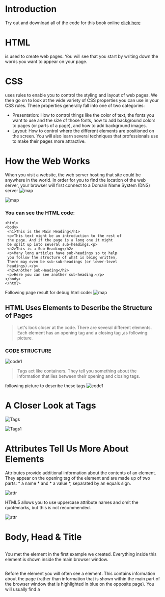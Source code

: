 # Introduction

Try out and download all of the code for this book online [click here](http://www.htmlandcssbook.com/code/)

# HTML
is used to create web pages. You will see that you start by writing down the words you want to appear on your page.

# CSS
uses rules to enable you to control the styling and layout of web pages. 
We then go on to look at the wide variety of CSS properties you can use in your CSS rules. These properties generally fall into one of two categories:
* Presentation: How to control things like the color of text, the fonts you want to use and the size of those fonts, how to add background colors to pages (or parts of a page), and how to add background images.
* Layout: How to control where the different elements are positioned on the screen. You will also learn several techniques that professionals use to make their pages more attractive.

# How the Web Works

When you visit a website, the web server hosting that site could be anywhere in the world. In order for you to find the location of the web server, your browser will first connect to a Domain Name System (DNS) server
![map](map.PNG)

![map](map1.PNG)

###  You can see the HTML code:
```
<html>
<body>
 <h1>This is the Main Heading</h1>
 <p>This text might be an introduction to the rest of
 the page. And if the page is a long one it might
 be split up into several sub-headings.<p>
 <h2>This is a Sub-Heading</h2>
 <p>Many long articles have sub-headings so to help
 you follow the structure of what is being written.
 There may even be sub-sub-headings (or lower-level
 headings).</p>
 <h2>Another Sub-Heading</h2>
 <p>Here you can see another sub-heading.</p>
</body>
</html>

```
Following page result for debug html code:
![map](HtmlCode.PNG)


## HTML Uses Elements to Describe the Structure of Pages

>Let's look closer at the code.
There are several different elements. Each
element has an opening tag and a closing tag ,as following picture.


### CODE STRUCTURE
![code1](code1.PNG)

>Tags act like containers. They tell you
something about the information that lies
between their opening and closing tags.

 following picture to describe these tags 
![code1](code1.1.PNG)

# A Closer Look at Tags
![Tags](Tags.PNG)


![Tags1](Tags1.PNG)

# Attributes Tell Us More About Elements

Attributes provide additional information about the contents of an element. They appear on the opening tag of the element and are made up of two parts: * a name * and * a value *, separated by an equals sign.

![attr](attrib.PNG)

HTML5 allows you to use uppercase attribute names and omit the quotemarks, but this is not recommended.

![attr](attrib1.PNG)

# Body, Head & Title

## <body>
 You met the <body> element in the first example we created. Everything inside this element is shown inside the main browser window.
## <head>
  Before the <body> element you will often see a <head> element. This contains information about the page (rather than information that is shown within the main part of the browser window that is highlighted in blue on the opposite page). You will usually find a <title> element inside the <head> element.
## <title>
 The contents of the <title> element are either shown in the top of the browser, above where you usually type in the URL of the page you want to visit, or on the tab for that page (if your browser uses tabs to allow you to view multiple pages at the same time).

 following you can see code Html and result page and discription for the result page:

 ![exp](example.PNG)

![exp](example1.PNG)

![des](description.PNG)

# ExtraMarkup

* Specifying different versions of HTML
* Identifying and grouping elements
* Comments, meta information and iframes
# DOCTYPES 
DOCTYPES tell browsers which version of HTML you are using.

![doc](doctype.PNG)

# Comments in HTML
You can add comments to your code between the <!-- and --> markers.

![comment](com.PNG)

# ID Attribute && Class Attribute

The id and class attributes allow you to identify particular elements.
id always used to specific element.
class ucually used for group of element.

ID example:

![id](id.PNG)


class example:

![class](class.PNG)

# Block Elements

Some elements will always appear to start on a new line in the browser window. These are known as block level elements. 
>Examples of block elements are <h1>, <p>, <ul>, and <li>

![block](block.PNG)

# Inline Elements

tml Some elements will always appear to continue on the same line as their neighbouring elements. These are known as inline elements. 
Examples of inline elements are <a>, <b>, <em>, and <img>.

![inline](inline.PNG)

# Grouping Text & Elements In a Block

# <div> 
The <div> element allows you to group a set of elements together
in one block-level box.

![div](div.PNG)

# <span> 
The <span> element acts like an inline equivalent of the <div> element. It is used to either:

 1. Contain a section of text where there is no other suitable element to differentiate it from its surrounding text. 
 2. Contain a number of inline elements

![span](span.PNG)

# <iframes> 

cut windows into your web pages through which other pages can be displayed.

An iframe is created using the <iframe> element. There are a few attributes that you will need to know to use it:

### src
 The src attribute specifies the URL of the page to show in the frame.
### height 
 The height attribute specifies the height of the iframe in pixels. 
### width
  The width attribute specifies the width of the iframe in pixels.

### scrolling
The scrolling attribute will not be supported in HTML5. In HTML 4 and XHTML, it indicates whether the iframe should have scrollbars or not. This is important if the page inside the iframe is larger than the space you have allowed for it (using the height and width attributes).

### frameborder 
The frameborder attribute will not be supported in HTML5. In HTML 4 and XHTML, it indicates whether the frame should have a border or not. A value of 0 indicates that no border should be shown. A value of 1 indicates that a border should be shown.

### seamless
In HTML5, a new attribute called seamless can be applied to an iframe where scrollbars are not desired. The seamless attribute (like some other new HTML5 attributes) does not need a value, but you will often see authors give it a value of seamless.

![ifram](iframe.PNG) 

# <meta>
The <meta> element lives inside the <head> element and contains information about that web page. It is not visible to users but fulfills a number of purposes such as telling search engines about your page, who created it, and whether or not it is time sensitive. (If the page is time sensitive, it can be set to expire.) The <meta> element is an empty element so it does not have a closing tag. It uses attributes to carry the information.

The value of the name attribute can be anything you want it to be. Some defined values for this attribute that are commonly used are: 

### description 
This contains a description of the page. This description is commonly used by search engines to understand what the page is about and should be a maximum of 155 characters. Sometimes it is also displayed in search engine results. 

### keywords 
This contains a list of commaseparated words that a user might search on to find the page. In practice, this no longer has any noticeable effect on how search engines index your site.

### robots 
This indicates whether search engines should add this page to their search results or not. A value of noindex can be used if this page should not be added. A value of nofollow can be used if search engines should add this page in their results but not any pages that it links to.

### author 
This defines the author of the web page.
### pragma 
This prevents the browser from caching the page.
### expires
 Because browsers often cache the content of a page, the expires option can be used to indicate when the page should expire (and no longer be cached). Note that the date must be specified in the format shown.

![meta](meta.PNG) 

###  Escape characters 
are used to include special characters in your pages such as <, >, and ©.

# HTML5 Layout

#### HTML5 is introducing a new set of elements that help define the structure of a page.


### Traditional HTML Layouts

>For a long time, web page authors used <div> elements to group together related elements on the page (such as the elements that form a header, an article, footer or sidebar). Authors used class or id attributes to indicate the role of the <div> element in the structure of the page.

![trad](trad.PNG) 

### New Html5 Layout Elements

>HTML5 introduces a new set of elements that allow you to divide up the parts of a page. The names of these elements indicate the kind of content you will find in them. They are still subject to change, but that has not stopped many web page authors using them already.

![trad](trad1.PNG) 

# Headers & Footers
## <header> <footer>

>The <header> and <footer> elements can be used for:

 >* The main header or footer that appears at the top or bottom of every page on the site. 
 
>* A header or footer for an individual <article> or <section> within the page.

![HeFo](headFoot.PNG) 

# Navigation
## <nav>
>The <nav> element is used to contain the major navigational
blocks on the site such as the primary site navigation.

![nav](nav.PNG)

# Articles
## <article>

The <article> element acts as a container for any section of a page that could stand alone and potentially be syndicated.

![art](art.PNG)

# Article
## <aside>
>When the <aside> element is used inside an <article> element, it should contain information that is related to the article but not essential to its overall meaning. For example, a pullquote or glossary might be considered as an aside to the article it relates to.

![aside](aside.PNG)

# Sections
## <section>

>The <section> element groups related content together, and typically each section would have its own heading.

>The <section> element should not be used as a wrapper for the entire page (unless the page only contains one distinct piece of content). If you want a containing element for the entire page, that job is still best left to the <div> element.

![sect](section.PNG)

# Heading Groups
## <hgroup>

> This element has had a mixed reception. When it was first proposed by the people developing HTML5, there were some complaints and it was withdrawn from the HTML5 proposals. However, some people changed their minds and it has been added it back into the language. Some developers do not like the use of the <hgroup> element, and prefer to place a subtitle inside a <p> element (using an attribute to indicate that it is a subheading). Some suggest that it is of little use other than as a styling hook. It has, however, been popular with those developers who believe that it is useful to group together the primary heading and the subheading (as both can be integral parts of a heading).

![Ghead](Ghead.PNG)

# Figures
## <figure> <figcaption>

>It is important to note that the article should still make sense if the content of the <figure> element were moved (to another part of the page, or even to a different page altogether). 

>For this reason, it should only be used when the content simply references the element (and not for something that is absolutely integral to the flow of a page). Examples of usage include:(Images,Videos ,Graphs...etc)

![fig](fig.PNG)

# Process & Design

#### It's important to understand who your target audience is, why they would come to your site, what information they want to find and when they are likely to return.

It can be helpful to ask some questions about the people you would expect to be interested in the subject of your site, and these following qustion is for individuals or company to detremine how you should built you web page.

#### Target Audience: individuals
● What is the age range of your target audience?

● Will your site appeal to more women or men? What is the mix?

● Which country do your visitors live in?

● Do they live in urban or rural areas?

● What is the average income of visitors?

● What level of education do they have?

● What is their marital or family status?

● What is their occupation?

● How many hours do they work per week?

● How often do they use the web?

● What kind of device do they use to access the web?

#### Target Audience: Companies

● What is the size of the company or relevant department?

● What is the position of people in the company who visit your site?

● Will visitors be using the site for themselves or for someone else?

● How large is the budget they control?

# Why People Visit YOUR Website

#### Now that you know who your visitors are, you need to consider why they are coming. While some people will simply chance across your website, most will visit for a specific reason.

To help determine why people are coming to your website,
there are two basic categories of questions you can ask:

1: The first attempts to discover the underlying *motivations* for
why visitors come to the site. 

2: The second examines the specific *goals* of the visitors.
These are the triggers making them come to the site now.


### Key Motivations
● Are they looking for general entertainment or do they need to achieve a specific goal?

● If there is a specific goal, is it a personal or professional
one?

● Do they see spending time on this activity as essential or a
luxury?

### Key Information
 ● Will visitors be familiar with your subject area / brand or do you need to introduce yourself?

  ● Will they be familiar with the product / service / information you are covering or do they need background information on it?

   ● What are the most important features of what you are offering?

   ● What is special about what you offer that differentiates you from other sites that offer something similar? 
   
   ● Once people have achieved the goal that sent them to your site, are there common questions people ask about this subject area?


# How Often People Will Visit Your Site

Some sites benefit from being updated more frequently than others. Some information (such as news) may be constantly changing, while
other content remains relatively static.

Here are some questions to help you decide how often to update your website content...
# Goods / Services 

● How often do the same people return to purchase from you? 

● How often is your stock updated or your service changed?
 # Information 
 ● How often is the subject updated? 

● What percentage of your visitors would return for regular updates on the subject, compared with those who will just need the information once?


# Site Maps
Now that you know what needs to appear on your site, you can start to organize the information into sections or pages.

# Example Site Map

![mapDes](mapDes.PNG)

# wireframes
>A wireframe is a simple sketch of the key
information that needs to go on each page of a
site. It shows the hierarchy of the information
and how much space it might require

The wireframes make design easier because you know what information needs to appear on which page before considering how the the page should look. It can be very helpful to show the wireframes of a site to a client before showing them a design. It enables the client to ensure the site has all the functions and information it needs to offer.

### Example Wireframe
![wireframe](wireframe.PNG)

# Getting your message across using design

### The primary aim of any kind of visual design is to communicate. Organizing and prioritizing information on a page helps users understand its importance and what order to read it in.

#### CONTENT
 Web pages often have a lot of information to communicate. For example, the pages of online newspapers will have information that does not appear on every page of the print equivalent:

● A masthead or logo 

● Links to navigate the site

● Links to related content and other popular articles

● Login or membership options

● Ability for users to comment

● Copyright information

● Links to privacy policies,terms and conditions,advertising information, RSSfeeds, subscription options

>With so much on the page, the designer needs to *organize* and *prioritize* the information to communicate their message and help users find what they're looking for.

## Prioritizing
 If everything on a page appeared in the same style, it would be much harder to understand. (Key messages would not stand out.) 

 By making parts of the page look **distinct **from surrounding content, designers draw attention to (or away from) those items.

 Designers create something known as a** visual hierarchy** to help users focus on the key messages that will draw people's attention, and then guide them to subsequent messages. 
 
 # Organizing 
 **Grouping ** together related content into ** blocks or chunks** makes the page look simpler (and easier to understand). Users should be able to identify the purpose of each block without processing each individual item. By presenting certain types of information in a **similar ** visual style (such as using the same style for all buttons or all links), users will learn to associate that style with a particular type of content.

> Let's look at an example of how design can be used to effectively communicate the services of a company.

![visual](visualD.PNG)
 
 # Visual hierarchy

### Most web users do not read entire pages. Rather, they skim to find information. You can use contrast to create a visual hierarchy that gets across your key message and helps users find what they are looking for.
 
 # SIZE
 Larger elements will grab users' attention first. For this reason it is a good idea to make headings and key points relatively large.
 
 ![size](size.PNG)
 
 # COLOR 
 Foreground and background color can draw attention to key messages. Brighter sections tend to draw users' attention first. 
 
 ![color](color.PNG)
 
 # Style
 An element may be the same size and color as surrounding content but have a different style applied to it to make it stand out
 
 ![style](style.PNG)
 
 # Images
 Images create a high visual contrast and often attract the eye first. They can be used to draw attention to a specific message within the page. In some cases, the right image can succinctly reveal more than an entire page of text.
 
 ![imge](imge.PNG)
 
 
 # JAVASCRIPT & JQUERY
  
  JavaScript can be used in browsers to make websites more interactive, interesting, and user-friendly. You will also learn about jQuery because it makes writing JavaScript a lot easier.Learning to program with JavaScript involves:
 ![jsintro](jsintro.PNG)
 
## How JavaScript Makes Web Pages More Interactive

1 ACCESS CONTENT
 You can use JavaScript to select any element, attribute, or text from an HTML page. 
 
 2 MODIFY CONTENT
You can use JavaScript to add elements, attributes, and text to the page, or remove them. 
 
 3 PROGRAM RULES
You can specify a set of steps for the browser to follow (like a recipe), which allows it to access or change the content of a page
 
 4 REACT TO EVENTS 

 You can specify that a script should run when a specific event has occurred. 
 
 # The ABC of Programming
 
 >Before you learn how to read and write the JavaScript language itself, you need to become familiar with some key concepts in computer programming. They will be covered in three sections:
 ![abc](abc.PNG)
 
 # What Is A Script And How Do I Create One?
 
 >A script is a series of instructions that a computer can follow to achieve a goal. You could compare scripts to any of the following: 
 
 #### RECIPES
 By following the instructions in a recipe, one-by-one in the order set out, cooks can create a dish they have never made before.
 
 ##### WRITING A SCRIPT 
 
 > To write a script, you need to first state your goal and then list the tasks that need to be completed in order to achieve it.
 
### Start with the big picture of what
you want to achieve, and break that down into smaller steps.
 
1. DEFINE THE GOAL 
 First, you need to define the task you want to achieve. You can think of this as a puzzle for the computer to solve.
 
2. DESIGN THE SCRIPT
To design a script you split the goal out into a series of tasks that are going to be involved in solving this puzzle. This can be represented using a flowchart. You can then write down individual steps that the computer needs to perform in order to complete each individual task (and any information it needs to perform the task), rather like writing a recipe that it can follow.
 
3. CODE EACH STEP
Each of the steps needs to be written in a programming language that the computer understands. In our case, this is JavaScript.

![flow](flow.PNG)
 
 ![flow](flow1.PNG)
 
 >Each time the script runs, it might only use a subset of all the instructions.

 >Computers approach tasks in a different way than humans, so your instructions must let the computer solve the task prggrammatically.
 
> To approach writing a script, break down your goal into a series of tasks and then work out each step needed to complete that task (a flowchart can help). 
 
 # How Do Computers Fit In With The World Around Them
 
 ### COMPUTERS CREATE MODELS OF THE WORLD USING DATA
 
 
 ## OBJECTS (THINGS)
 In computer programming, each physical thing in the world can be represented as an object.
 
 #### Each object can have its own:
• Properties
• Events
• Methods
 
 PROPERTIES (CHARACTERISTICS)
Each property has a name and a value, and each of these name/value pairs tells you something about each individual instance of the object. 

 
 # EVENTS
In the real world, people interact with objects. These interactions can change the values of the properties in these objects. 
 
 #### WHAT DOES AN EVENT DO? 
 Programmers choose which events they respond to. When a specific event happens, that event can be used to trigger a specific section of the code. 
 Scripts often use different events to trigger different types of functionality. 
 So a script will state which events the programmer wants to respond to, and what part of the script should be run when each of those events occur. 
 
 # METHODS
Methods represent things people need to do with objects. They can retrieve or update the values of an object's properties. 
 
 #### WHAT DOES A METHOD DO? 
 The code for a method can contain lots of instructions that together represent one task. When you use a method, 
 you do not always need to know how it achieves its task; you just need to know how to ask the question and how
 to interpret any answers it gives you.
 
 
 # HOW HTML, CSS,& JAVASCRIPT FIT TOGETHER
 
 ![how](how.PNG)
 
 ## <HTML
 This is where the content of                         
the page lives. The HTML gives                        
the page structure and adds semantics.                
 
 ## {CSS}
 The CSS enhances the HTML
page with rules that state how
the HTML content is presented
(backgrounds, borders, box
dimensions, colors, fonts, etc.).
 
 ## JAVASCRIPT()
 This is where we can change
how the page behaves, adding
interactivity. We will aim to keep
as much of our JavaScript as
possible in separate files. 
 
 

 ### Pleas after finish read this [Quiz page](quiz.md) to test your information
 
 
 
 
 

